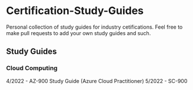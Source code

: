 # Certification-Study-Guides

Personal collection of study guides for industry cetifications. Feel free to make pull requests to add your own study guides and such.

## Study Guides

### Cloud Computing

4/2022 - AZ-900 Study Guide (Azure Cloud Practitioner) 
5/2022 - SC-900 
